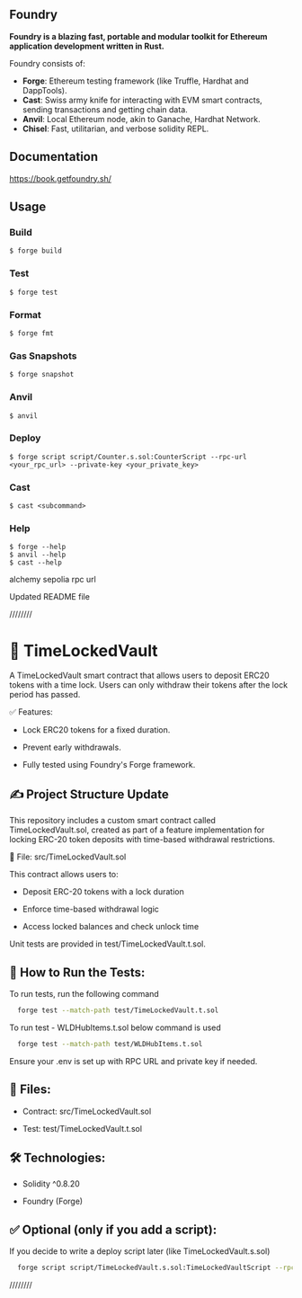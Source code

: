 ## Foundry

**Foundry is a blazing fast, portable and modular toolkit for Ethereum application development written in Rust.**

Foundry consists of:

- **Forge**: Ethereum testing framework (like Truffle, Hardhat and DappTools).
- **Cast**: Swiss army knife for interacting with EVM smart contracts, sending transactions and getting chain data.
- **Anvil**: Local Ethereum node, akin to Ganache, Hardhat Network.
- **Chisel**: Fast, utilitarian, and verbose solidity REPL.

## Documentation

https://book.getfoundry.sh/

## Usage

### Build

```shell
$ forge build
```

### Test

```shell
$ forge test
```

### Format

```shell
$ forge fmt
```

### Gas Snapshots

```shell
$ forge snapshot
```

### Anvil

```shell
$ anvil
```

### Deploy

```shell
$ forge script script/Counter.s.sol:CounterScript --rpc-url <your_rpc_url> --private-key <your_private_key>
```

### Cast

```shell
$ cast <subcommand>
```

### Help

```shell
$ forge --help
$ anvil --help
$ cast --help
```

alchemy sepolia rpc url

<!-- https://eth-sepolia.g.alchemy.com/v2/${key} -->


Updated README file

////////

# 🧠 TimeLockedVault

A TimeLockedVault smart contract that allows users to deposit ERC20 tokens with a time lock. Users can only withdraw their tokens after the lock period has passed.

✅ Features:

- Lock ERC20 tokens for a fixed duration.

- Prevent early withdrawals.

- Fully tested using Foundry's Forge framework.
## ✍️ Project Structure Update
This repository includes a custom smart contract called TimeLockedVault.sol, created as part of a feature implementation for locking ERC-20 token deposits with time-based withdrawal restrictions.

📄 File: src/TimeLockedVault.sol

This contract allows users to:

- Deposit ERC-20 tokens with a lock duration

- Enforce time-based withdrawal logic

- Access locked balances and check unlock time

Unit tests are provided in test/TimeLockedVault.t.sol.
## 🧪 How to Run the Tests:

To run tests, run the following command

```bash
  forge test --match-path test/TimeLockedVault.t.sol
```
To run test - WLDHubItems.t.sol below command is used

```bash
  forge test --match-path test/WLDHubItems.t.sol 
```

Ensure your .env is set up with RPC URL and private key if needed.
## 📁 Files:
- Contract: src/TimeLockedVault.sol

- Test: test/TimeLockedVault.t.sol
## 🛠 Technologies:
- Solidity ^0.8.20

- Foundry (Forge)
## ✅ Optional (only if you add a script):
If you decide to write a deploy script later (like TimeLockedVault.s.sol)

```bash
  forge script script/TimeLockedVault.s.sol:TimeLockedVaultScript --rpc-url <your_rpc_url> --private-key <your_private_key>

```

////////
